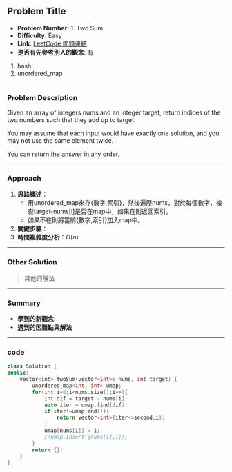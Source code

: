 ## Problem Title

- **Problem Number**:  1. Two Sum
- **Difficulty**: Easy
- **Link**: [LeetCode 問題連結](https://leetcode.com/problems/two-sum/description/)
- **是否有先參考別人的觀念**: 有
1. hash
2. unordered_map
---

### Problem Description

Given an array of integers nums and an integer target, return indices of the two numbers such that they add up to target.

You may assume that each input would have exactly one solution, and you may not use the same element twice.

You can return the answer in any order.

---

### Approach

1. **思路概述**：
    - 用unordered_map來存{數字,索引}，然後遍歷nums，對於每個數字，檢查target-nums[i]是否在map中，如果在則返回索引。
    - 如果不在則將當前{數字,索引}加入map中。
2. **關鍵步驟**：
3. **時間複雜度分析**：$O(n)$  

---

### Other Solution

> 其他的解法

---
### Summary

- **學到的新觀念**: 
- **遇到的困難點與解法**  

---

### code
```cpp
class Solution {
public:
    vector<int> twoSum(vector<int>& nums, int target) {
        unordered_map<int, int> umap;
        for(int i=0;i<nums.size();i++){
            int dif = target - nums[i];
            auto iter = umap.find(dif);
            if(iter!=umap.end()){
                return vector<int>{iter->second,i};
            }
            umap[nums[i]] = i;
            //umap.insert({nums[i],i});
        }
        return {};
    }
};

```